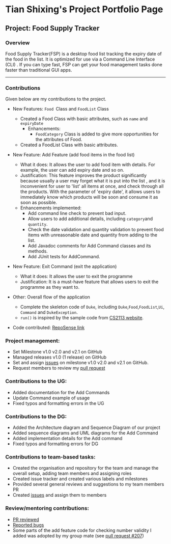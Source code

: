 # Tian Shixing's Project Portfolio Page
## Project: Food Supply Tracker

### Overview
Food Supply Tracker(FSP) is a desktop food list tracking the expiry date of the food in the list.
It is optimized for use via a Command Line Interface (CLI) . 
If you can type fast, FSP can get your food management tasks done faster than traditional GUI apps.

---

### Contributions
Given below are my contributions to the project.

+ New Features: `Food `Class and `FoodList` Class
  + Created a Food Class with basic attributes, such as `name` and `expiryDate`
    + Enhancements:
      + `FoodCategory` Class is added to give more opportunities for the attributes of Food.
  + Created a FoodList Class with basic attributes.

+ New Feature: Add Feature (add food items in the food list)
  + What it does: It allows the user to add food item with details. For example, the user can add expiry date and so on. 
  + Justification: This feature improves the product significantly because usually a user may forget what it is put into the list
  , and it is inconvenient for user to 'list' all items at once, and check through all the products. 
  With the parameter of 'expiry date', it allows users to immediately know which products will be soon and consume it 
  as soon as possible. 
  + Enhancements implemented: 
    + Add command line check to prevent bad input.
    + Allow users to add additional details, including `category`and `quantity`.
    + Check the date validation and quantity validation to prevent food items with 
unreasonable date and quantity from adding to the list.
    + Add Javadoc comments for Add Command classes and its methods.
    + Add JUnit tests for AddCommand.

+ New Feature: Exit Command (exit the application)
  + What it does: It allows the user to exit the programme
  + Justification: It is a must-have feature that allows users to exit the programme as they want to.
  
+ Other: Overall flow of the application
  + Complete the skeleton code of `Duke`, including `Duke`,`Food`,`FoodList`,`Ui`, `Command` and `DukeException`.
  + `run()` is inspired by the sample code from [CS2113 website](https://nus-cs2113-ay2223s2.github.io/website/schedule/week7/project.html). 
+ Code contributed: [RepoSense link](https://nus-cs2113-ay2223s2.github.io/tp-dashboard/?search=tsx0314&sort=groupTitle&sortWithin=title&timeframe=commit&mergegroup=&groupSelect=groupByRepos&breakdown=true&checkedFileTypes=docs~functional-code~test-code~other&since=2023-02-17&tabOpen=true&tabType=authorship&tabAuthor=tsx0314&tabRepo=AY2223S2-CS2113-W13-3%2Ftp%5Bmaster%5D&authorshipIsMergeGroup=false&authorshipFileTypes=docs~functional-code~test-code~other&authorshipIsBinaryFileTypeChecked=false&authorshipIsIgnoredFilesChecked=false)


### Project management:
  + Set Milestone v1.0 v2.0 and v2.1 on GitHub
  + Managed releases v1.0 (1 release) on GitHub
  + Set and assign [issues](https://github.com/AY2223S2-CS2113-W13-3/tp/issues?q=is%3Aissuea+author%3Atsx0314+is%3Aclosed) on milestone v1.0 v2.0 and v2.1 on GitHub.
  + Request members to review my [pull request](https://github.com/AY2223S2-CS2113-W13-3/tp/pulls/tsx0314) 
  
### Contributions to the UG: 
  + Added documentation for the Add Commands
  + Update Command example of usage
  + Fixed typos and formatting errors in the UG

### Contributions to the DG:
  + Added the Architecture diagram and Sequence Diagram of our project
  + Added sequence diagrams and UML diagrams for the Add Command
  + Added implementation details for the Add command
  + Fixed typos and formatting errors for DG

### Contributions to team-based tasks: 
  + Created the organisation and repository for the team and manage the overall setup, adding team members and assigning roles 
  + Created issue tracker and created various labels and milestones
  + Provided several general reviews and suggestions to my team members PR
  + Created [issues](https://github.com/AY2223S2-CS2113-W13-3/tp/issues?q=author%3Atsx0314) and assign them to members

### Review/mentoring contributions:
  + [PR reviewed](https://github.com/AY2223S2-CS2113-W13-3/tp/issues?q=reviewed-by%3Atsx0314)
  + [Reported bugs](https://github.com/AY2223S2-CS2113-W13-3/tp/issues?q=author%3Atsx0314+label%3Atype.Bug)
  + Some parts of the add feature code for checking number validity I added was adopted by my group mate (see [pull request #207](https://github.com/AY2223S2-CS2113-W13-3/tp/pull/207))
